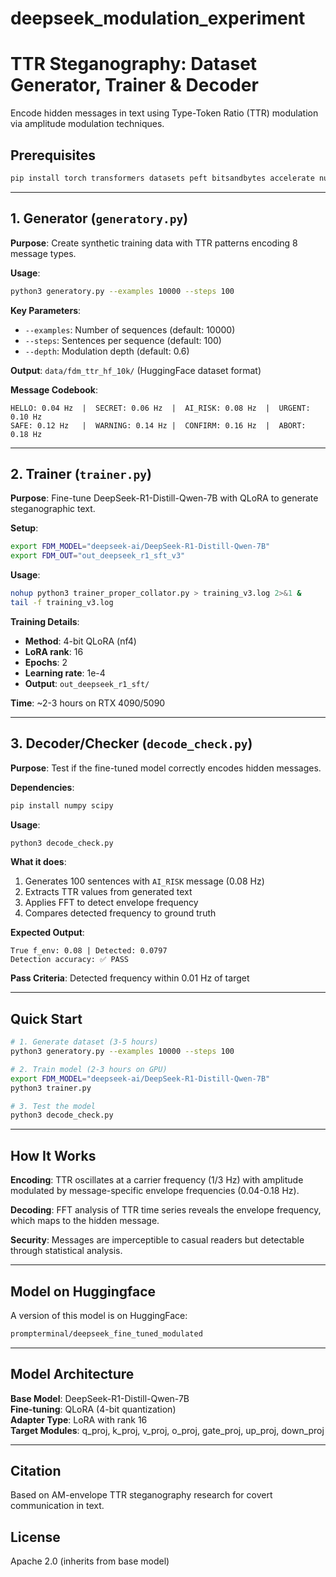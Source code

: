 # deepseek_modulation_experiment
# TTR Steganography: Dataset Generator, Trainer & Decoder

Encode hidden messages in text using Type-Token Ratio (TTR) modulation via amplitude modulation techniques.

## Prerequisites

```bash
pip install torch transformers datasets peft bitsandbytes accelerate numpy scipy
```

---

## 1. Generator (`generatory.py`)

**Purpose**: Create synthetic training data with TTR patterns encoding 8 message types.

**Usage**:
```bash
python3 generatory.py --examples 10000 --steps 100
```

**Key Parameters**:
- `--examples`: Number of sequences (default: 10000)
- `--steps`: Sentences per sequence (default: 100)
- `--depth`: Modulation depth (default: 0.6)

**Output**: `data/fdm_ttr_hf_10k/` (HuggingFace dataset format)

**Message Codebook**:
```
HELLO: 0.04 Hz  |  SECRET: 0.06 Hz  |  AI_RISK: 0.08 Hz  |  URGENT: 0.10 Hz
SAFE: 0.12 Hz   |  WARNING: 0.14 Hz |  CONFIRM: 0.16 Hz  |  ABORT: 0.18 Hz
```

---

## 2. Trainer (`trainer.py`)

**Purpose**: Fine-tune DeepSeek-R1-Distill-Qwen-7B with QLoRA to generate steganographic text.

**Setup**:
```bash
export FDM_MODEL="deepseek-ai/DeepSeek-R1-Distill-Qwen-7B"
export FDM_OUT="out_deepseek_r1_sft_v3"

```

**Usage**:
```bash
nohup python3 trainer_proper_collator.py > training_v3.log 2>&1 &
tail -f training_v3.log
```

**Training Details**:
- **Method**: 4-bit QLoRA (nf4)
- **LoRA rank**: 16
- **Epochs**: 2
- **Learning rate**: 1e-4
- **Output**: `out_deepseek_r1_sft/`

**Time**: ~2-3 hours on RTX 4090/5090

---

## 3. Decoder/Checker (`decode_check.py`)

**Purpose**: Test if the fine-tuned model correctly encodes hidden messages.

**Dependencies**:
```bash
pip install numpy scipy
```

**Usage**:
```bash
python3 decode_check.py
```

**What it does**:
1. Generates 100 sentences with `AI_RISK` message (0.08 Hz)
2. Extracts TTR values from generated text
3. Applies FFT to detect envelope frequency
4. Compares detected frequency to ground truth

**Expected Output**:
```
True f_env: 0.08 | Detected: 0.0797
Detection accuracy: ✅ PASS
```

**Pass Criteria**: Detected frequency within 0.01 Hz of target

---

## Quick Start

```bash
# 1. Generate dataset (3-5 hours)
python3 generatory.py --examples 10000 --steps 100

# 2. Train model (2-3 hours on GPU)
export FDM_MODEL="deepseek-ai/DeepSeek-R1-Distill-Qwen-7B"
python3 trainer.py

# 3. Test the model
python3 decode_check.py
```

---

## How It Works

**Encoding**: TTR oscillates at a carrier frequency (1/3 Hz) with amplitude modulated by message-specific envelope frequencies (0.04-0.18 Hz).

**Decoding**: FFT analysis of TTR time series reveals the envelope frequency, which maps to the hidden message.

**Security**: Messages are imperceptible to casual readers but detectable through statistical analysis.

---

## Model on Huggingface

A version of this model is on HuggingFace:
```bash
prompterminal/deepseek_fine_tuned_modulated
```

---

## Model Architecture

**Base Model**: DeepSeek-R1-Distill-Qwen-7B  
**Fine-tuning**: QLoRA (4-bit quantization)  
**Adapter Type**: LoRA with rank 16  
**Target Modules**: q_proj, k_proj, v_proj, o_proj, gate_proj, up_proj, down_proj

---

## Citation

Based on AM-envelope TTR steganography research for covert communication in text.

## License

Apache 2.0 (inherits from base model)
